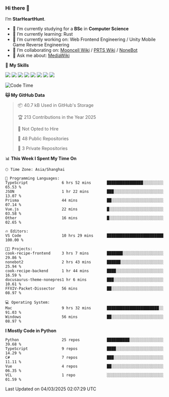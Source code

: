 ### Hi there 👋

I’m **StarHeartHunt**.

- 🏫 I’m currently studying for a **BSc** in **Computer Science**
- 🌱 I’m currently learning: Rust
- 🔭 I’m currently working on: Web Frontend Engineering / Unity Mobile Game Reverse Engineering
- 👯 I’m collaborating on: [Mooncell Wiki](https://fgo.wiki/) / [PRTS Wiki](http://prts.wiki/) / [NoneBot](https://github.com/nonebot)
- 💬 Ask me about: [MediaWiki](https://www.mediawiki.org)

🌟 **My Skills**

![](https://img.shields.io/badge/-Python-3e74a2?style=flat-square&logo=Python&logoColor=fff)
![](https://img.shields.io/badge/-Node.js-339933?style=flat-square&logo=node.js&logoColor=fff)
![](https://img.shields.io/badge/-Vue-4fc08d?style=flat-square&logo=vue.js&logoColor=fff)
![](https://img.shields.io/badge/-React-2d98ce?style=flat-square&logo=React&logoColor=fff)
![](https://img.shields.io/badge/-TypeScript-3178C6?style=flat-square&logo=TypeScript&logoColor=fff)
![](https://img.shields.io/badge/-Docker-2496ED?style=flat-square&logo=Docker&logoColor=fff)
![](https://img.shields.io/badge/-Linux-000000?style=flat-square&logo=Linux&logoColor=fff)
![](https://img.shields.io/badge/-Dotnet-512bd4?style=flat-square&logo=.net&logoColor=fff)

<!--START_SECTION:waka-->
![Code Time](http://img.shields.io/badge/Code%20Time-1%2C492%20hrs%2053%20mins-blue)

**🐱 My GitHub Data** 

> 📦 40.7 kB Used in GitHub's Storage 
 > 
> 🏆 213 Contributions in the Year 2025
 > 
> 🚫 Not Opted to Hire
 > 
> 📜 48 Public Repositories 
 > 
> 🔑 3 Private Repositories 
 > 
📊 **This Week I Spent My Time On** 

```text
🕑︎ Time Zone: Asia/Shanghai

💬 Programming Languages: 
TypeScript               6 hrs 52 mins       ████████████████░░░░░░░░░   65.53 % 
JSON                     1 hr 22 mins        ███░░░░░░░░░░░░░░░░░░░░░░   13.07 % 
Prisma                   44 mins             ██░░░░░░░░░░░░░░░░░░░░░░░   07.14 % 
Vue.js                   22 mins             █░░░░░░░░░░░░░░░░░░░░░░░░   03.58 % 
Other                    16 mins             █░░░░░░░░░░░░░░░░░░░░░░░░   02.65 % 

🔥 Editors: 
VS Code                  10 hrs 29 mins      █████████████████████████   100.00 % 

🐱‍💻 Projects: 
cook-recipe-frontend     3 hrs 7 mins        ███████░░░░░░░░░░░░░░░░░░   29.86 % 
nonebot2                 2 hrs 43 mins       ██████░░░░░░░░░░░░░░░░░░░   25.94 % 
cook-recipe-backend      1 hr 44 mins        ████░░░░░░░░░░░░░░░░░░░░░   16.59 % 
docusaurus-theme-nonepres1 hr 6 mins         ███░░░░░░░░░░░░░░░░░░░░░░   10.61 % 
FFXIV-Packet-Dissector   56 mins             ██░░░░░░░░░░░░░░░░░░░░░░░   08.97 % 

💻 Operating System: 
Mac                      9 hrs 32 mins       ███████████████████████░░   91.03 % 
Windows                  56 mins             ██░░░░░░░░░░░░░░░░░░░░░░░   08.97 % 
```

**I Mostly Code in Python** 

```text
Python                   25 repos            ██████████░░░░░░░░░░░░░░░   39.68 % 
TypeScript               9 repos             ████░░░░░░░░░░░░░░░░░░░░░   14.29 % 
C#                       7 repos             ███░░░░░░░░░░░░░░░░░░░░░░   11.11 % 
Vue                      4 repos             ██░░░░░░░░░░░░░░░░░░░░░░░   06.35 % 
VCL                      1 repo              ░░░░░░░░░░░░░░░░░░░░░░░░░   01.59 % 
```




 Last Updated on 04/03/2025 02:07:29 UTC
<!--END_SECTION:waka-->
